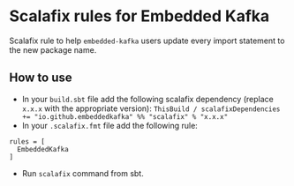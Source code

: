# Scalafix rules for Embedded Kafka

Scalafix rule to help `embedded-kafka` users update every import statement to the new package name.

## How to use

* In your `build.sbt` file add the following scalafix dependency (replace `x.x.x` with the appropriate version): `ThisBuild / scalafixDependencies += "io.github.embeddedkafka" %% "scalafix" % "x.x.x"`
* In your `.scalafix.fmt` file add the following rule:

```
rules = [
  EmbeddedKafka
]
```

* Run `scalafix` command from sbt.
